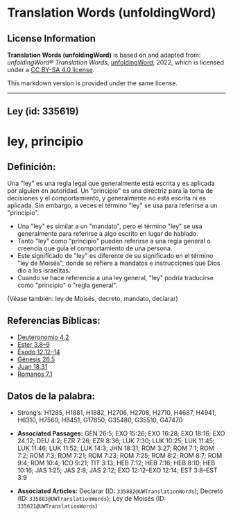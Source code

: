 # Translation Words (unfoldingWord)

## License Information

**Translation Words (unfoldingWord)** is based on and adapted from: _unfoldingWord® Translation Words_, [unfoldingWord](https://unfoldingword.org/utw), 2022, which is licensed under a [CC BY-SA 4.0 license](https://creativecommons.org/licenses/by-sa/4.0/legalcode.en).

This markdown version is provided under the same license.



--------------------------------

## Ley (id: 335619)

ley, principio
==============

Definición:
-----------

Una "ley" es una regla legal que generalmente está escrita y es aplicada por alguien en autoridad. Un "principio" es una directriz para la toma de decisiones y el comportamiento, y generalmente no está escrita ni es aplicada. Sin embargo, a veces el término "ley" se usa para referirse a un "principio".

* Una "ley" es similar a un "mandato", pero el término "ley" se usa generalmente para referirse a algo escrito en lugar de hablado.
* Tanto "ley" como "principio" pueden referirse a una regla general o creencia que guía el comportamiento de una persona.
* Este significado de "ley" es diferente de su significado en el término "ley de Moisés", donde se refiere a mandatos e instrucciones que Dios dio a los israelitas.
* Cuando se hace referencia a una ley general, "ley" podría traducirse como "principio" o "regla general".

(Véase también: ley de Moisés, decreto, mandato, declarar)

Referencias Bíblicas:
---------------------

* [Deuteronomio 4\.2](https://ref.ly/Deut4:2)
* [Ester 3\.8–9](https://ref.ly/Esth3:8-Esth3:9)
* [Éxodo 12\.12–14](https://ref.ly/Exod12:12-Exod12:14)
* [Génesis 26\.5](https://ref.ly/Gen26:5)
* [Juan 18\.31](https://ref.ly/John18:31)
* [Romanos 7\.1](https://ref.ly/Rom7:1)

Datos de la palabra:
--------------------

* Strong’s: H1285, H1881, H1882, H2706, H2708, H2710, H4687, H4941, H6310, H7560, H8451, G17850, G35480, G35510, G47470

* **Associated Passages:** GEN 26:5; EXO 15:26; EXO 16:28; EXO 18:16; EXO 24:12; DEU 4:2; EZR 7:26; EZR 8:36; LUK 7:30; LUK 10:25; LUK 11:45; LUK 11:46; LUK 11:52; LUK 14:3; JHN 18:31; ROM 3:27; ROM 7:1; ROM 7:2; ROM 7:3; ROM 7:21; ROM 7:23; ROM 7:25; ROM 8:2; ROM 8:7; ROM 9:4; ROM 10:4; 1CO 9:21; TIT 3:13; HEB 7:12; HEB 7:16; HEB 8:10; HEB 10:16; JAS 1:25; JAS 2:8; JAS 2:12; EXO 12:12–EXO 12:14; EST 3:8–EST 3:9
* **Associated Articles:** Declarar (ID: `335882@UWTranslationWords`); Decreto (ID: `335883@UWTranslationWords`); Ley de Moisés (ID: `335621@UWTranslationWords`)

